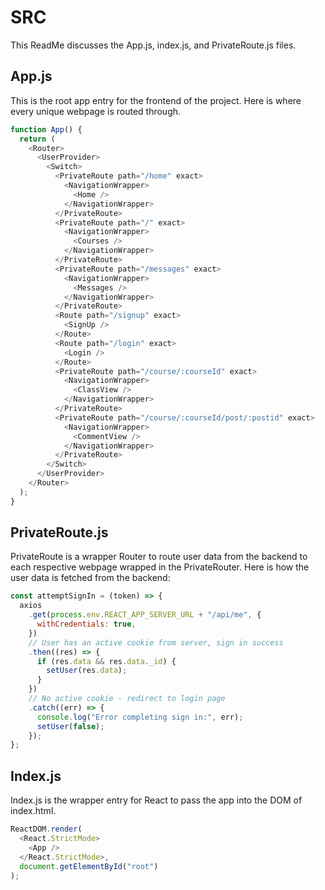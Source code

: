 # SRC

This ReadMe discusses the App.js, index.js, and PrivateRoute.js files.

## App.js

This is the root app entry for the frontend of the project. Here is where every unique webpage is routed through.

```js
function App() {
  return (
    <Router>
      <UserProvider>
        <Switch>
          <PrivateRoute path="/home" exact>
            <NavigationWrapper>
              <Home />
            </NavigationWrapper>
          </PrivateRoute>
          <PrivateRoute path="/" exact>
            <NavigationWrapper>
              <Courses />
            </NavigationWrapper>
          </PrivateRoute>
          <PrivateRoute path="/messages" exact>
            <NavigationWrapper>
              <Messages />
            </NavigationWrapper>
          </PrivateRoute>
          <Route path="/signup" exact>
            <SignUp />
          </Route>
          <Route path="/login" exact>
            <Login />
          </Route>
          <PrivateRoute path="/course/:courseId" exact>
            <NavigationWrapper>
              <ClassView />
            </NavigationWrapper>
          </PrivateRoute>
          <PrivateRoute path="/course/:courseId/post/:postid" exact>
            <NavigationWrapper>
              <CommentView />
            </NavigationWrapper>
          </PrivateRoute>
        </Switch>
      </UserProvider>
    </Router>
  );
}
```

## PrivateRoute.js

PrivateRoute is a wrapper Router to route user data from the backend to each respective webpage wrapped in the PrivateRouter. Here is how the user data is fetched from the backend:

```js
const attemptSignIn = (token) => {
  axios
    .get(process.env.REACT_APP_SERVER_URL + "/api/me", {
      withCredentials: true,
    })
    // User has an active cookie from server, sign in success
    .then((res) => {
      if (res.data && res.data._id) {
        setUser(res.data);
      }
    })
    // No active cookie - redirect to login page
    .catch((err) => {
      console.log("Error completing sign in:", err);
      setUser(false);
    });
};
```

## Index.js

Index.js is the wrapper entry for React to pass the app into the DOM of index.html.

```js
ReactDOM.render(
  <React.StrictMode>
    <App />
  </React.StrictMode>,
  document.getElementById("root")
);
```
